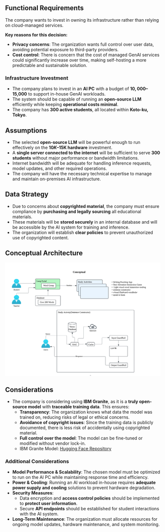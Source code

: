 ## Functional Requirements

The company wants to invest in owning its infrastructure rather than relying on cloud-managed services.

**Key reasons for this decision:**

- **Privacy concerns**: The organization wants full control over user data, avoiding potential exposure to third-party providers.
- **Cost control**: There is concern that the cost of managed GenAI services could significantly increase over time, making self-hosting a more predictable and sustainable solution.

### Infrastructure Investment

- The company plans to invest in an **AI PC** with a budget of **$10,000–$15,000** to support in-house GenAI workloads.
- The system should be capable of running an **open-source LLM** efficiently while keeping **operational costs minimal**.
- The company has **300 active students**, all located within **Koto-ku, Tokyo**.

## Assumptions

- The selected **open-source LLM** will be powerful enough to run effectively on the **$10K–$15K hardware** investment.
- A **single server connected to the internet** will be sufficient to serve **300 students** without major performance or bandwidth limitations.
- Internet bandwidth will be adequate for handling inference requests, model updates, and other required operations.
- The company will have the necessary technical expertise to manage and maintain on-premises AI infrastructure.

## Data Strategy

- Due to concerns about **copyrighted material**, the company must ensure compliance by **purchasing and legally sourcing** all educational materials.
- These materials will be **stored securely** in an internal database and will be accessible by the AI system for training and inference.
- The organization will establish **clear policies** to prevent unauthorized use of copyrighted content.

## Conceptual Architecture

![Architecture](./genai-architecting.png)

## Considerations

- The company is considering using **IBM Granite**, as it is a **truly open-source model** with **traceable training data**. This ensures:
  - **Transparency**: The organization knows what data the model was trained on, reducing risks of legal or ethical concerns.
  - **Avoidance of copyright issues**: Since the training data is publicly documented, there is less risk of accidentally using copyrighted material.
  - **Full control over the model**: The model can be fine-tuned or modified without vendor lock-in.
  - IBM Granite Model: [Hugging Face Repository](https://huggingface.co/ibm-granite)

### Additional Considerations

- **Model Performance & Scalability**: The chosen model must be optimized to run on the AI PC while maintaining response time and efficiency.
- **Power & Cooling**: Running an AI workload in-house requires **adequate power supply and cooling** solutions to prevent hardware degradation.
- **Security Measures**:
  - Data encryption and **access control policies** should be implemented to **protect user information**.
  - Secure **API endpoints** should be established for student interactions with the AI system.
- **Long-Term Maintenance**: The organization must allocate resources for ongoing model updates, hardware maintenance, and system monitoring.
